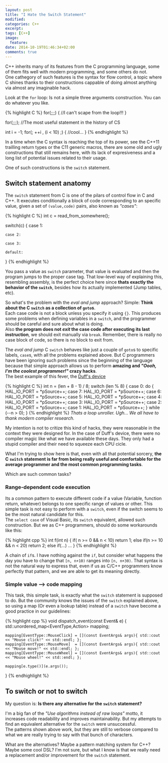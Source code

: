 ```yaml
---
layout: post
title: "I Hate the Switch Statement"
modified:
categories: C++
excerpt:
tags: [C++]
image:
  feature:
date: 2014-10-19T01:46:34+02:00
comments: true
---
```


C++ inherits many of its features from the C programming language, some of them fits well with modern programming, and some others do not.   
One cathegory of such features is the syntax for flow control, a topic where C shines thanks to their constructions cappable of doing almost anything via almost any imaginable hack.   

Look at the `for` loop: Is not a simple three arguments construction. You can do whatever you like.

{% highlight C %}
for(;;;)
{
    //I can't scape from the loop!!!
}

for(;;;); //The most useful statement in the history of CS

int i = -1;
for(; ++i , (i < 10) ;)
{
    //cool...
}
{% endhighlight %}

In a time when the C syntax is reaching the top of its power, see the C++11 trailling return types or the C11 generic macros, there are some old and ugly constructions that still remains here, with its lack of expresiveness and a long list of potential issues related to their usage.

One of such constructions is the `switch` statement.

## Switch statement anatomy

The `switch` statement from C is one of the pilars of control flow in C and C++. It executes conditionally a block of code corresponding to an specific value, given 
a set of `(value,code)` pairs, also known as *"cases"*:

{% highlight C %}
int c = read_from_somewhere();

switch(c)
{
    case 1:

    case 2:

    case 3:

    default:

}
{% endhighlight %}

You pass a value as `switch` parameter, that value is evaluated and then the program jumps to the proper case tag. That low-level way of explaining this, resembling assembly, is the perfect choice here since **thats exactly the behavior of the `switch`**, besides how its actually implemented (Jump tables, etc).

So what's the problem with the *eval and jump* approach? Simple: **Think about the C `switch`  as a collection of `goto`s**.  
Each case code is not a block unless you specify it using `{}`. This produces some problems when defining variables in a `switch`, and the programmer should be careful and sure about what is doing.   
Also **the program does not *exit* the case code after executing its last instruction**, we should exit manually via `break`. Remember, there is really no case block of code, so there is no block to exit from. 

The *eval and jump* C `switch` behaves like just a couple of `goto`s to specific labels, `case`s, with all the problems explained above. But C programmers have been ignoring such problems since the beginning of the language because that simple approach allows us to perform **amazing and *"Oooh, I'm the coolest programmer!"* crazy hacks**.  
The best example of this fever, the [Duff's device](http://www.drdobbs.com/a-reusable-duff-device/184406208)

{% highlight C %}
int n = (len + 8 - 1) / 8;
switch (len % 8) {
case 0: do { HAL_IO_PORT = *pSource++;
case 7: HAL_IO_PORT = *pSource++;
case 6: HAL_IO_PORT = *pSource++;
case 5: HAL_IO_PORT = *pSource++;
case 4: HAL_IO_PORT = *pSource++;
case 3: HAL_IO_PORT = *pSource++;
case 2: HAL_IO_PORT = *pSource++;
case 1: HAL_IO_PORT = *pSource++;
} while (--n > 0);
}
{% endhighlight %}
*Thats a loop unroller. Ugh... We all have to thank modern compiler research.*

My intention is not to critize this kind of hacks, they were reasonable in the context they were designed for. In the case of Duff's device, there were no compiler magic like what we have available these days. They only had a stupid compiler and their need to squeeze each CPU cicle.

What I'm trying to show here is that, even with all that potential sorcery, **the C `switch` statement is far from being really useful and comfortable for the average programmer and the most common programming tasks**.

Which are such common tasks?

### Range-dependent code execution

Its a common pattern to execute different code if a value (Variable, function return, whatever) belongs to one specific range of values or other. This simple task is not easy to perform with a `switch`, even if the switch seems to be the most natural candidate for this.  
The `select case` of Visual Basic, its `switch` equivalent, allowed such construction. But we as C++ programmers, should do some workarounds like this:

{% highlight cpp %}
int f(int n)
{
    if( n >= 0 && n < 10)
        return 1;
    else if(n >= 10 && n < 20)
        return 2;
    else if(...)
        ...
} 
{% endhighlight %}

A chain of `if`s. I have nothing against the `if`, but consider what happens the day you have to change that `[n, n+10)` ranges into `[n, n+30)`. That syntax is not the natural way to express that, even if us as C/C++ programmers know perfectly that pattern, and we are able to get its meaning directly. 

### Simple value --> code mapping

This task, this simple task, is exactly what the `switch` statement is supposed to do. But the community knows the issues of the `switch` explained above, so using a map (Or even a lookup table) instead of a `switch` have become a good practice in our guidelines:

{% highlight cpp %}
void dispatch_event(const Event& e)
{
    std::unordered_map<EventType,Action> mapping;

    mapping[EventType::MouseClick] = [](const EventArgs& args){ std::cout << "Mouse click!" << std::endl; };
    mapping[EventType::MouseMove]  = [](const EventArgs& args){ std::cout << "Mouse move!" << std::endl; };
    mapping[EventType::MouseWheel] = [](const EventArgs& args){ std::cout << "Mouse wheel!" << std::endl; };

    mapping[e.type()](e.args());   
}
{% endhighlight %}


## To switch or not to switch

My question is: **Is there any alternative for the `switch` statement?**

I'm a big fan of the *"Use algorithms instead of raw loops"* motto, it increases code readability and improves 
maintainability. But my attempts to find an equivalent alternative for the `switch` were unsuccessful.  
The patterns shown above work, but they are still to verbose compared to what we are really trying to say with that bunch of characters.

What are the alternatives? Maybe a pattern matching system for C++? Maybe some cool DSL? I'm not sure, but what I know is that we really need a replacement and/or improvement for the `switch` statement.